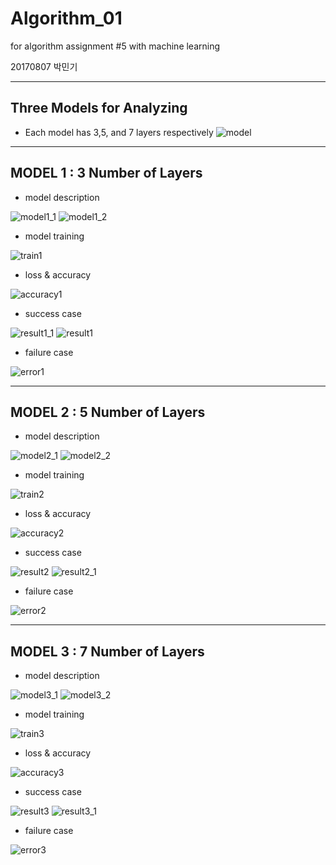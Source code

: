 # Algorithm_01
for algorithm assignment #5 with machine learning

20170807 박민기

------------------
Three Models for Analyzing
------------------
* Each model has 3,5, and 7 layers respectively
![model](https://user-images.githubusercontent.com/33649883/121807134-de7b2700-cc8d-11eb-9721-11e212e2a719.PNG)

------------------

MODEL 1 : 3 Number of Layers
------------------

* model description

![model1_1](https://user-images.githubusercontent.com/33649883/121807246-47fb3580-cc8e-11eb-987b-a9cdddc90219.PNG)
![model1_2](https://user-images.githubusercontent.com/33649883/121807252-4f224380-cc8e-11eb-9554-fcd8452cc135.PNG)

* model training

![train1](https://user-images.githubusercontent.com/33649883/121807276-63fed700-cc8e-11eb-92c8-579e179dd92b.PNG)

* loss & accuracy

![accuracy1](https://user-images.githubusercontent.com/33649883/121807290-75e07a00-cc8e-11eb-877d-223ff9c035df.PNG)

* success case

![result1_1](https://user-images.githubusercontent.com/33649883/121807342-b50ecb00-cc8e-11eb-8ebb-4e78e410919a.PNG)
![result1](https://user-images.githubusercontent.com/33649883/121807356-bcce6f80-cc8e-11eb-910f-7c30932c8942.PNG)

* failure case

![error1](https://user-images.githubusercontent.com/33649883/121807369-ce177c00-cc8e-11eb-9258-b4634403fbfc.PNG)

------------------

MODEL 2 : 5 Number of Layers
------------------

* model description

![model2_1](https://user-images.githubusercontent.com/33649883/121807429-16cf3500-cc8f-11eb-8529-a9be0a687f1f.PNG)
![model2_2](https://user-images.githubusercontent.com/33649883/121807747-69f5b780-cc90-11eb-870f-4a73da283045.PNG)

* model training

![train2](https://user-images.githubusercontent.com/33649883/121807459-323a4000-cc8f-11eb-9905-49f9c318ed3e.PNG)

* loss & accuracy

![accuracy2](https://user-images.githubusercontent.com/33649883/121807462-3a927b00-cc8f-11eb-887a-ed3b8e7148cf.PNG)

* success case

![result2](https://user-images.githubusercontent.com/33649883/121807474-47af6a00-cc8f-11eb-8c44-4abf53f76d2c.PNG)
![result2_1](https://user-images.githubusercontent.com/33649883/121807485-51d16880-cc8f-11eb-8617-ff692c89d9cd.PNG)

* failure case

![error2](https://user-images.githubusercontent.com/33649883/121807495-5ac23a00-cc8f-11eb-9283-9cd4890f009e.PNG)

------------------

MODEL 3 : 7 Number of Layers
------------------

* model description

![model3_1](https://user-images.githubusercontent.com/33649883/121807513-6e6da080-cc8f-11eb-9a9f-0b771ce17fd4.PNG)
![model3_2](https://user-images.githubusercontent.com/33649883/121807525-788f9f00-cc8f-11eb-922c-eaeef5bf503f.PNG)

* model training

![train3](https://user-images.githubusercontent.com/33649883/121807537-82190700-cc8f-11eb-9a60-1cfa2dd221dc.PNG)

* loss & accuracy

![accuracy3](https://user-images.githubusercontent.com/33649883/121807548-8c3b0580-cc8f-11eb-96d1-8d0a62d4629c.PNG)

* success case

![result3](https://user-images.githubusercontent.com/33649883/121807554-978e3100-cc8f-11eb-9d2f-27777dd3d28d.PNG)
![result3_1](https://user-images.githubusercontent.com/33649883/121807566-9fe66c00-cc8f-11eb-98fd-577413d01cc3.PNG)

* failure case

![error3](https://user-images.githubusercontent.com/33649883/121807574-a8d73d80-cc8f-11eb-8324-b6a4c9ab6a28.PNG)




